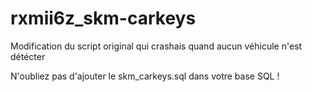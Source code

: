 # rxmii6z_skm-carkeys
Modification du script original qui crashais quand aucun véhicule n'est détécter


N'oubliez pas d'ajouter le skm_carkeys.sql dans votre base SQL !
